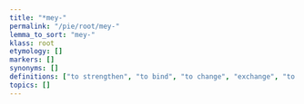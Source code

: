 ```yaml
---
title: "*mey-"
permalink: "/pie/root/mey-"
lemma_to_sort: "mey-"
klass: root
etymology: []
markers: []
synonyms: []
definitions: ["to strengthen", "to bind", "to change", "exchange", "to change places → to go past", "small", "little"]
topics: []
---
```

